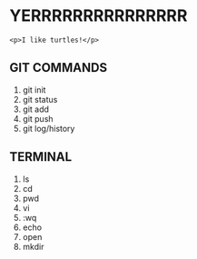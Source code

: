 # YERRRRRRRRRRRRRRR
    <p>I like turtles!</p>
## GIT COMMANDS

1. git init
2. git status
3. git add
4. git push
5. git log/history

## TERMINAL

1. ls
2. cd
3. pwd
4. vi
5. :wq
6. echo
7. open
8. mkdir
